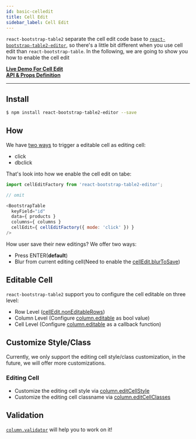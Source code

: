 ```yaml
---
id: basic-celledit
title: Cell Edit
sidebar_label: Cell Edit
---
```


`react-bootstrap-table2` separate the cell edit code base to [`react-bootstrap-table2-editor`](https://github.com/react-bootstrap-table/react-bootstrap-table2/tree/develop/packages/react-bootstrap-table2-editor), so there's a little bit different when you use cell edit than `react-bootstrap-table`. In the following, we are going to show you how to enable the cell edit

**[Live Demo For Cell Edit](../storybook/index.html?selectedKind=Cell%20Editing)**   
**[API & Props Definition](./cell-edit-props.html)**

-----

## Install

```sh
$ npm install react-bootstrap-table2-editor --save
```

## How

We have [two ways](./cell-edit-props.html#celleditmode-string) to trigger a editable cell as editing cell:

* click
* dbclick

That's look into how we enable the cell edit on tabe:

```js
import cellEditFactory from 'react-bootstrap-table2-editor';

// omit

<BootstrapTable
  keyField="id"
  data={ products }
  columns={ columns }
  cellEdit={ cellEditFactory({ mode: 'click' }) }
/>
```

How user save their new editings? We offer two ways:

* Press ENTER(**default**)
* Blur from current editing cell(Need to enable the [cellEdit.blurToSave](./cell-edit-props.html#celleditblurtosave-bool))

## Editable Cell
`react-bootstrap-table2` support you to configure the cell editable on three level:

* Row Level ([cellEdit.nonEditableRows](./cell-edit-props.html#celleditnoneditablerows-function))
* Column Level (Configure [column.editable](./column-props.html#columneditable-bool-function) as bool value)
* Cell Level (Configure [column.editable](./column-props.html#columneditable-bool-function) as a callback function)

## Customize Style/Class
Currently, we only support the editing cell style/class customization, in the future, we will offer more customizations.

### Editing Cell

* Customize the editing cell style via [column.editCellStyle](./column-props.html#columneditcellstyle-object-function)
* Customize the editing cell classname via [column.editCellClasses](./column-props.html#columneditcellclasses-string-function)

## Validation

[`column.validator`](./column-props.html#columnvalidator-function) will help you to work on it!

